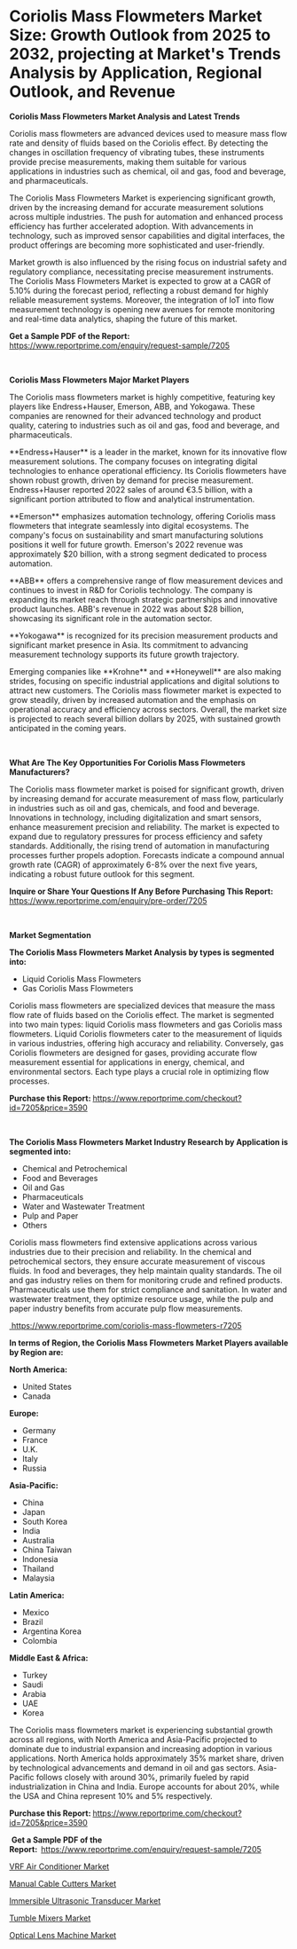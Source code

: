 <p><h1>Coriolis Mass Flowmeters Market Size: Growth Outlook from 2025 to 2032, projecting at Market's Trends Analysis by Application, Regional Outlook, and Revenue</h1></p><p><strong>Coriolis Mass Flowmeters Market Analysis and Latest Trends</strong></p>
<p><p>Coriolis mass flowmeters are advanced devices used to measure mass flow rate and density of fluids based on the Coriolis effect. By detecting the changes in oscillation frequency of vibrating tubes, these instruments provide precise measurements, making them suitable for various applications in industries such as chemical, oil and gas, food and beverage, and pharmaceuticals.</p><p>The Coriolis Mass Flowmeters Market is experiencing significant growth, driven by the increasing demand for accurate measurement solutions across multiple industries. The push for automation and enhanced process efficiency has further accelerated adoption. With advancements in technology, such as improved sensor capabilities and digital interfaces, the product offerings are becoming more sophisticated and user-friendly.</p><p>Market growth is also influenced by the rising focus on industrial safety and regulatory compliance, necessitating precise measurement instruments. The Coriolis Mass Flowmeters Market is expected to grow at a CAGR of 5.10% during the forecast period, reflecting a robust demand for highly reliable measurement systems. Moreover, the integration of IoT into flow measurement technology is opening new avenues for remote monitoring and real-time data analytics, shaping the future of this market.</p></p>
<p><strong>Get a Sample PDF of the Report:&nbsp;</strong> <a href="https://www.reportprime.com/enquiry/request-sample/7205?utm_campaign=75&utm_medium=2&utm_source=Github&utm_content=ia&utm_term=19032025&utm_id=coriolis-mass-flowmeters">https://www.reportprime.com/enquiry/request-sample/7205</a></p>
<p>&nbsp;</p>
<p><strong>Coriolis Mass Flowmeters Major Market Players</strong></p>
<p><p>The Coriolis mass flowmeters market is highly competitive, featuring key players like Endress+Hauser, Emerson, ABB, and Yokogawa. These companies are renowned for their advanced technology and product quality, catering to industries such as oil and gas, food and beverage, and pharmaceuticals.</p><p>**Endress+Hauser** is a leader in the market, known for its innovative flow measurement solutions. The company focuses on integrating digital technologies to enhance operational efficiency. Its Coriolis flowmeters have shown robust growth, driven by demand for precise measurement. Endress+Hauser reported 2022 sales of around €3.5 billion, with a significant portion attributed to flow and analytical instrumentation.</p><p>**Emerson** emphasizes automation technology, offering Coriolis mass flowmeters that integrate seamlessly into digital ecosystems. The company's focus on sustainability and smart manufacturing solutions positions it well for future growth. Emerson's 2022 revenue was approximately $20 billion, with a strong segment dedicated to process automation.</p><p>**ABB** offers a comprehensive range of flow measurement devices and continues to invest in R&D for Coriolis technology. The company is expanding its market reach through strategic partnerships and innovative product launches. ABB's revenue in 2022 was about $28 billion, showcasing its significant role in the automation sector.</p><p>**Yokogawa** is recognized for its precision measurement products and significant market presence in Asia. Its commitment to advancing measurement technology supports its future growth trajectory.</p><p>Emerging companies like **Krohne** and **Honeywell** are also making strides, focusing on specific industrial applications and digital solutions to attract new customers. The Coriolis mass flowmeter market is expected to grow steadily, driven by increased automation and the emphasis on operational accuracy and efficiency across sectors. Overall, the market size is projected to reach several billion dollars by 2025, with sustained growth anticipated in the coming years.</p></p>
<p>&nbsp;</p>
<p><strong>What Are The Key Opportunities For Coriolis Mass Flowmeters Manufacturers?</strong></p>
<p><p>The Coriolis mass flowmeter market is poised for significant growth, driven by increasing demand for accurate measurement of mass flow, particularly in industries such as oil and gas, chemicals, and food and beverage. Innovations in technology, including digitalization and smart sensors, enhance measurement precision and reliability. The market is expected to expand due to regulatory pressures for process efficiency and safety standards. Additionally, the rising trend of automation in manufacturing processes further propels adoption. Forecasts indicate a compound annual growth rate (CAGR) of approximately 6-8% over the next five years, indicating a robust future outlook for this segment.</p></p>
<p><strong>Inquire or Share Your Questions If Any Before Purchasing This Report:</strong> <a href="https://www.reportprime.com/enquiry/pre-order/7205?utm_campaign=75&utm_medium=2&utm_source=Github&utm_content=ia&utm_term=19032025&utm_id=coriolis-mass-flowmeters">https://www.reportprime.com/enquiry/pre-order/7205</a></p>
<p>&nbsp;</p>
<p><strong>Market Segmentation</strong></p>
<p><strong>The Coriolis Mass Flowmeters Market Analysis by types is segmented into:</strong></p>
<p><ul><li>Liquid Coriolis Mass Flowmeters</li><li>Gas Coriolis Mass Flowmeters</li></ul></p>
<p><p>Coriolis mass flowmeters are specialized devices that measure the mass flow rate of fluids based on the Coriolis effect. The market is segmented into two main types: liquid Coriolis mass flowmeters and gas Coriolis mass flowmeters. Liquid Coriolis flowmeters cater to the measurement of liquids in various industries, offering high accuracy and reliability. Conversely, gas Coriolis flowmeters are designed for gases, providing accurate flow measurement essential for applications in energy, chemical, and environmental sectors. Each type plays a crucial role in optimizing flow processes.</p></p>
<p><strong>Purchase this Report:&nbsp;</strong><a href="https://www.reportprime.com/checkout?id=7205&price=3590&utm_campaign=75&utm_medium=2&utm_source=Github&utm_content=ia&utm_term=19032025&utm_id=coriolis-mass-flowmeters">https://www.reportprime.com/checkout?id=7205&price=3590</a></p>
<p>&nbsp;</p>
<p><strong>The Coriolis Mass Flowmeters Market Industry Research by Application is segmented into:</strong></p>
<p><ul><li>Chemical and Petrochemical</li><li>Food and Beverages</li><li>Oil and Gas</li><li>Pharmaceuticals</li><li>Water and Wastewater Treatment</li><li>Pulp and Paper</li><li>Others</li></ul></p>
<p><p>Coriolis mass flowmeters find extensive applications across various industries due to their precision and reliability. In the chemical and petrochemical sectors, they ensure accurate measurement of viscous fluids. In food and beverages, they help maintain quality standards. The oil and gas industry relies on them for monitoring crude and refined products. Pharmaceuticals use them for strict compliance and sanitation. In water and wastewater treatment, they optimize resource usage, while the pulp and paper industry benefits from accurate pulp flow measurements.</p></p>
<p><a href="https://www.reportprime.com/coriolis-mass-flowmeters-r7205?utm_campaign=75&utm_medium=2&utm_source=Github&utm_content=ia&utm_term=19032025&utm_id=coriolis-mass-flowmeters">&nbsp;https://www.reportprime.com/coriolis-mass-flowmeters-r7205</a></p>
<p><strong>In terms of Region, the Coriolis Mass Flowmeters Market Players available by Region are:</strong></p>
<p>
    <p> <strong> North America: </strong>
        <ul>
            <li>United States</li>
            <li>Canada</li>
        </ul>
        </p> 
    <p> <strong> Europe: </strong>
        <ul>
            <li>Germany</li>
            <li>France</li>
            <li>U.K.</li>
            <li>Italy</li>
            <li>Russia</li>
        </ul>
        </p> 
    <p> <strong> Asia-Pacific: </strong>
        <ul>
            <li>China</li>
            <li>Japan</li>
            <li>South Korea</li>
            <li>India</li>
            <li>Australia</li>
            <li>China Taiwan</li>
            <li>Indonesia</li>
            <li>Thailand</li>
            <li>Malaysia</li>
        </ul>
        </p> 
    <p> <strong> Latin America: </strong>
        <ul>
            <li>Mexico</li>
            <li>Brazil</li>
            <li>Argentina Korea</li>
            <li>Colombia</li>
        </ul>
        </p> 
    <p> <strong> Middle East & Africa: </strong>
        <ul>
            <li>Turkey</li>
            <li>Saudi</li>
            <li>Arabia</li>
            <li>UAE</li>
            <li>Korea</li>
        </ul>
    </p>
    </p>
<p><p>The Coriolis mass flowmeters market is experiencing substantial growth across all regions, with North America and Asia-Pacific projected to dominate due to industrial expansion and increasing adoption in various applications. North America holds approximately 35% market share, driven by technological advancements and demand in oil and gas sectors. Asia-Pacific follows closely with around 30%, primarily fueled by rapid industrialization in China and India. Europe accounts for about 20%, while the USA and China represent 10% and 5% respectively.</p></p>
<p><strong>Purchase this Report: </strong><a href="https://www.reportprime.com/checkout?id=7205&price=3590&utm_campaign=75&utm_medium=2&utm_source=Github&utm_content=ia&utm_term=19032025&utm_id=coriolis-mass-flowmeters">https://www.reportprime.com/checkout?id=7205&price=3590</a></p>
<p>&nbsp;<strong>Get a Sample PDF of the Report:&nbsp;&nbsp;</strong><a href="https://www.reportprime.com/enquiry/request-sample/7205?utm_campaign=75&utm_medium=2&utm_source=Github&utm_content=ia&utm_term=19032025&utm_id=coriolis-mass-flowmeters">https://www.reportprime.com/enquiry/request-sample/7205</a></p>
<p><strong></strong></p>
<p><p><a href="https://github.com/kavechoxo/Market-Research-Report-List-1/blob/main/vrf-air-conditioner-market.md?utm_campaign=75&utm_medium=2&utm_source=Github&utm_content=ia&utm_term=19032025&utm_id=coriolis-mass-flowmeters">VRF Air Conditioner Market</a></p><p><a href="https://github.com/qianyateina/Market-Research-Report-List-1/blob/main/manual-cable-cutters-market.md?utm_campaign=75&utm_medium=2&utm_source=Github&utm_content=ia&utm_term=19032025&utm_id=coriolis-mass-flowmeters">Manual Cable Cutters Market</a></p><p><a href="https://github.com/jensanohishi/Market-Research-Report-List-1/blob/main/immersible-ultrasonic-transducer-market.md?utm_campaign=75&utm_medium=2&utm_source=Github&utm_content=ia&utm_term=19032025&utm_id=coriolis-mass-flowmeters">Immersible Ultrasonic Transducer Market</a></p><p><a href="https://github.com/boonegoicks7/Market-Research-Report-List-1/blob/main/tumble-mixers-market.md?utm_campaign=75&utm_medium=2&utm_source=Github&utm_content=ia&utm_term=19032025&utm_id=coriolis-mass-flowmeters">Tumble Mixers Market</a></p><p><a href="https://github.com/gavalegeyndt26/Market-Research-Report-List-1/blob/main/optical-lens-machine-market.md?utm_campaign=75&utm_medium=2&utm_source=Github&utm_content=ia&utm_term=19032025&utm_id=coriolis-mass-flowmeters">Optical Lens Machine Market</a></p></p>